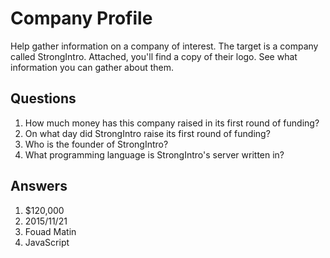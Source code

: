 # Company Profile
Help gather information on a company of interest. The target is a company called StrongIntro. Attached, you\'ll find a copy of their logo. See what information you can gather about them.

## Questions
1. How much money has this company raised in its first round of funding?
2. On what day did StrongIntro raise its first round of funding?	
3. Who is the founder of StrongIntro?	
4. What programming language is StrongIntro's server written in?	

## Answers
1. $120,000
2. 2015/11/21
3. Fouad Matin
4. JavaScript
